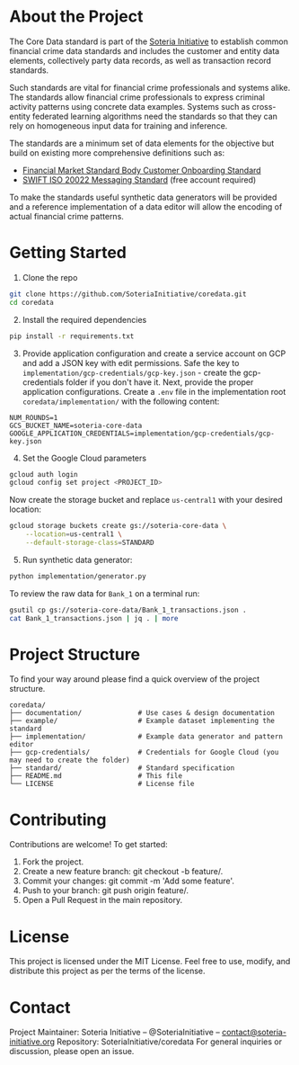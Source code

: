 # About the Project
The Core Data standard is part of the [Soteria Initiative](https://soteria-initiative.org/) to establish common financial
crime data standards and includes the customer and entity data elements, collectively 
party data records, as well as transaction record standards.

Such standards are vital for financial crime professionals and systems alike.
The standards allow financial crime professionals to express criminal activity patterns
using concrete data examples. Systems such as cross-entity federated learning algorithms
need the standards so that they can rely on homogeneous input data for training and inference.

The standards are a minimum set of data elements for the objective but build on
existing more comprehensive definitions such as:
- [Financial Market Standard Body Customer Onboarding Standard](https://fmsb.com/wp-content/uploads/2024/12/20241217_Standard-for-COB_FINAL.pdf)
- [SWIFT ISO 20022 Messaging Standard](https://www2.swift.com/knowledgecentre/publications/iso_20022_fnc_instit_get_st/4.0?topic=technical-implementation.htm) (free account required)

To make the standards useful synthetic data generators will be provided and a reference
implementation of a data editor will allow the encoding of actual financial crime patterns.

# Getting Started
1. Clone the repo
```zsh
git clone https://github.com/SoteriaInitiative/coredata.git
cd coredata
```
2. Install the required dependencies
```zsh
pip install -r requirements.txt
```
3. Provide application configuration and create a service account on GCP and add a JSON key with edit permissions.
Safe the key to ``implementation/gcp-credentials/gcp-key.json`` - create the gcp-credentials folder if you don't have it.
Next, provide the proper application configurations. 
Create a ``.env`` file in the implementation root ``coredata/implementation/`` with
the following content:
```text
NUM_ROUNDS=1
GCS_BUCKET_NAME=soteria-core-data
GOOGLE_APPLICATION_CREDENTIALS=implementation/gcp-credentials/gcp-key.json
```
4. Set the Google Cloud parameters
```zsh
gcloud auth login
gcloud config set project <PROJECT_ID>
```
Now create the storage bucket and replace `us-central1` with your desired location:
```zsh
gcloud storage buckets create gs://soteria-core-data \
    --location=us-central1 \
    --default-storage-class=STANDARD

```
5. Run synthetic data generator:
```zsh
python implementation/generator.py
```
To review the raw data for ``Bank_1`` on a terminal run:
```zsh
gsutil cp gs://soteria-core-data/Bank_1_transactions.json .
cat Bank_1_transactions.json | jq . | more
```

# Project Structure
To find your way around please find a quick overview of the project structure.
```
coredata/
├── documentation/              # Use cases & design documentation
├── example/                    # Example dataset implementing the standard
├── implementation/             # Example data generator and pattern editor
├── gcp-credentials/            # Credentials for Google Cloud (you may need to create the folder)
├── standard/                   # Standard specification
├── README.md                   # This file
└── LICENSE                     # License file
```
# Contributing
Contributions are welcome! To get started:

1. Fork the project. 
2. Create a new feature branch: git checkout -b feature/<new-feature>. 
3. Commit your changes: git commit -m 'Add some feature'. 
4. Push to your branch: git push origin feature/<new-feature>. 
5. Open a Pull Request in the main repository.
# License
This project is licensed under the MIT License.
Feel free to use, modify, and distribute this project as per the terms of the license.
# Contact
Project Maintainer: Soteria Initiative – @SoteriaInitiative – contact@soteria-initiative.org
Repository: SoteriaInitiative/coredata
For general inquiries or discussion, please open an issue.